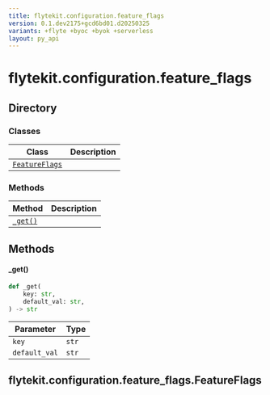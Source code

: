 ```yaml
---
title: flytekit.configuration.feature_flags
version: 0.1.dev2175+gcd6bd01.d20250325
variants: +flyte +byoc +byok +serverless
layout: py_api
---
```


# flytekit.configuration.feature_flags

## Directory

### Classes

| Class | Description |
|-|-|
| [`FeatureFlags`](.././flytekit.configuration.feature_flags#flytekitconfigurationfeature_flagsfeatureflags) |  |

### Methods

| Method | Description |
|-|-|
| [`_get()`](#_get) |  |


## Methods

#### _get()

```python
def _get(
    key: str,
    default_val: str,
) -> str
```
| Parameter | Type |
|-|-|
| `key` | `str` |
| `default_val` | `str` |

## flytekit.configuration.feature_flags.FeatureFlags

